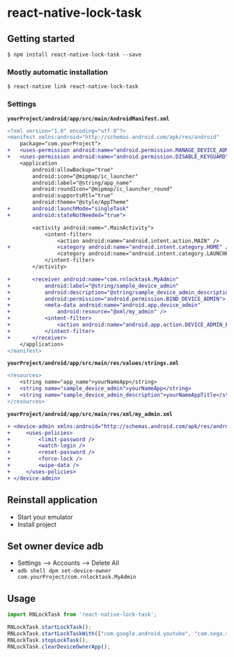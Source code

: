 
# react-native-lock-task

## Getting started

`$ npm install react-native-lock-task --save`

### Mostly automatic installation

`$ react-native link react-native-lock-task`

### Settings

**`yourProject/android/app/src/main/AndroidManifest.xml`**

```diff
<?xml version="1.0" encoding="utf-8"?>
<manifest xmlns:android="http://schemas.android.com/apk/res/android"
    package="com.yourProject">
+   <uses-permission android:name="android.permission.MANAGE_DEVICE_ADMINS" />
+   <uses-permission android:name="android.permission.DISABLE_KEYGUARD" />
    <application
        android:allowBackup="true"
        android:icon="@mipmap/ic_launcher"
        android:label="@string/app_name"
        android:roundIcon="@mipmap/ic_launcher_round"
        android:supportsRtl="true"
        android:theme="@style/AppTheme"
+       android:launchMode="singleTask"
+       android:stateNotNeeded="true">

        <activity android:name=".MainActivity">
            <intent-filter>
                <action android:name="android.intent.action.MAIN" />
+               <category android:name="android.intent.category.HOME" />
                <category android:name="android.intent.category.LAUNCHER" />
            </intent-filter>
        </activity>

+       <receiver android:name="com.rnlocktask.MyAdmin"
+           android:label="@string/sample_device_admin"
+           android:description="@string/sample_device_admin_description"
+           android:permission="android.permission.BIND_DEVICE_ADMIN">
+           <meta-data android:name="android.app.device_admin"
+               android:resource="@xml/my_admin" />
+           <intent-filter>
+               <action android:name="android.app.action.DEVICE_ADMIN_ENABLED" />
+           </intent-filter>
+       </receiver>
    </application>
</manifest>
```


**`yourProject/android/app/src/main/res/values/strings.xml`**

```diff
<resources>
    <string name="app_name">yourNameApp</string>
+   <string name="sample_device_admin">yourNameApp</string>
+   <string name="sample_device_admin_description">yourNameAppTitle</string>
</resources>

```

**`yourProject/android/app/src/main/res/xml/my_admin.xml`**

```diff
+ <device-admin xmlns:android="http://schemas.android.com/apk/res/android">
+     <uses-policies>
+         <limit-password />
+         <watch-login />
+         <reset-password />
+         <force-lock />
+         <wipe-data />
+     </uses-policies>
+ </device-admin>

```
## Reinstall application
* Start your emulator
* Install project 

## Set owner device adb
* Settings --> Accounts --> Delete All
* `adb shell dpm set-device-owner com.yourProject/com.rnlocktask.MyAdmin`

## Usage
```javascript
import RNLockTask from 'react-native-lock-task';

RNLockTask.startLockTask();
RNLockTask.startLockTaskWith(["com.google.android.youtube", "com.sega.sonicdash"]);
RNLockTask.stopLockTask();
RNLockTask.clearDeviceOwnerApp();
```
